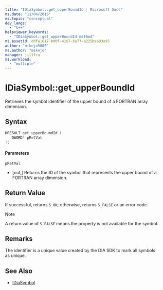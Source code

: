 ```yaml
---
title: "IDiaSymbol::get_upperBoundId | Microsoft Docs"
ms.date: "11/04/2016"
ms.topic: "conceptual"
dev_langs:
  - "C++"
helpviewer_keywords:
  - "IDiaSymbol::get_upperBoundId method"
ms.assetid: ddfa1617-bd0f-4187-ba77-a225bab93a95
author: "mikejo5000"
ms.author: "mikejo"
manager: jillfra
ms.workload:
  - "multiple"
---
```

# IDiaSymbol::get_upperBoundId
Retrieves the symbol identifier of the upper bound of a FORTRAN array dimension.

## Syntax

```C++
HRESULT get_upperBoundId ( 
   DWORD* pRetVal
);
```

#### Parameters
 `pRetVal`
- [out,] Returns the ID of the symbol that represents the upper bound of a FORTRAN array dimension.

## Return Value
 If successful, returns `S_OK`; otherwise, returns `S_FALSE` or an error code.

> [!NOTE]
> A return value of `S_FALSE` means the property is not available for the symbol.

## Remarks
 The identifier is a unique value created by the DIA SDK to mark all symbols as unique.

## See Also
- [IDiaSymbol](../../debugger/debug-interface-access/idiasymbol.md)